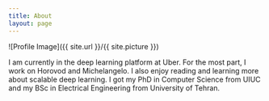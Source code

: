 ```yaml
---
title: About
layout: page
---
```

![Profile Image]({{ site.url }}/{{ site.picture }})

<p>I am currently in the deep learning platform at Uber. For the most part, I work on Horovod and Michelangelo. I also enjoy reading and learning more about scalable deep learning. I got my PhD in Computer Science from UIUC and my BSc in Electrical Engineering from University of Tehran.</p>

